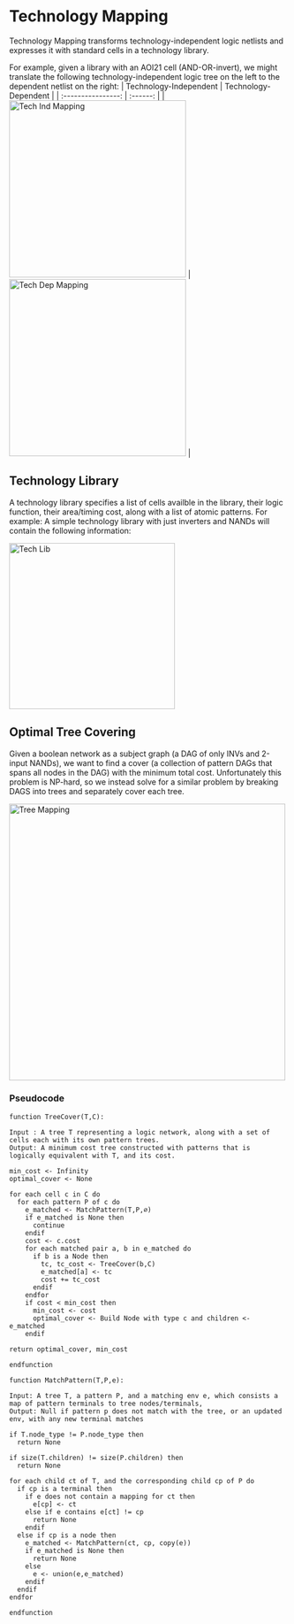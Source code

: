 # Technology Mapping

Technology Mapping transforms technology-independent logic netlists and expresses it with standard cells in a technology library. 

For example, given a library with an AOI21 cell (AND-OR-invert), we might translate the following technology-independent logic tree on the left to the dependent netlist on the right:
| Technology-Independent  | Technology-Dependent |
| :----------------: | :------: |
| <img height="320" alt="Tech Ind Mapping" src="https://github.com/user-attachments/assets/c26f4300-404e-4657-af5f-971d3e9244cb" /> | <img height="320" alt="Tech Dep Mapping" src="https://github.com/user-attachments/assets/91c7dfe6-e3a6-4c33-8f0a-fa245bdace8f"> |

## Technology Library

A technology library specifies a list of cells availble in the library, their logic function, their area/timing cost, along with a list of atomic patterns. 
For example: A simple technology library with just inverters and NANDs will contain the following information:

<img width="300" alt="Tech Lib" src="https://github.com/user-attachments/assets/93e9d7f2-8261-400d-8d79-83f232fa0797" />

## Optimal Tree Covering

Given a boolean network as a subject graph (a DAG of only INVs and 2-input NANDs), we want to find a cover (a collection of pattern DAGs that spans all nodes in the DAG) with the minimum total cost. Unfortunately this problem is NP-hard, so we instead solve for a similar problem by breaking DAGS into trees and separately cover each tree.

<img width="500" alt="Tree Mapping" src="https://github.com/user-attachments/assets/79042c2c-832d-413f-8912-f3cb930f36e6" />

### Pseudocode

```
function TreeCover(T,C):

Input : A tree T representing a logic network, along with a set of cells each with its own pattern trees.
Output: A minimum cost tree constructed with patterns that is logically equivalent with T, and its cost.

min_cost <- Infinity
optimal_cover <- None

for each cell c in C do
  for each pattern P of c do
    e_matched <- MatchPattern(T,P,∅)
    if e_matched is None then
      continue
    endif
    cost <- c.cost
    for each matched pair a, b in e_matched do
      if b is a Node then
        tc, tc_cost <- TreeCover(b,C)
        e_matched[a] <- tc
        cost += tc_cost
      endif
    endfor
    if cost < min_cost then
      min_cost <- cost
      optimal_cover <- Build Node with type c and children <- e_matched
    endif

return optimal_cover, min_cost

endfunction
```

```
function MatchPattern(T,P,e):

Input: A tree T, a pattern P, and a matching env e, which consists a map of pattern terminals to tree nodes/terminals,
Output: Null if pattern p does not match with the tree, or an updated env, with any new terminal matches

if T.node_type != P.node_type then
  return None

if size(T.children) != size(P.children) then
  return None

for each child ct of T, and the corresponding child cp of P do
  if cp is a terminal then
    if e does not contain a mapping for ct then
      e[cp] <- ct
    else if e contains e[ct] != cp
      return None
    endif
  else if cp is a node then
    e_matched <- MatchPattern(ct, cp, copy(e))
    if e_matched is None then
      return None
    else
      e <- union(e,e_matched)
    endif
  endif
endfor

endfunction
  

```

